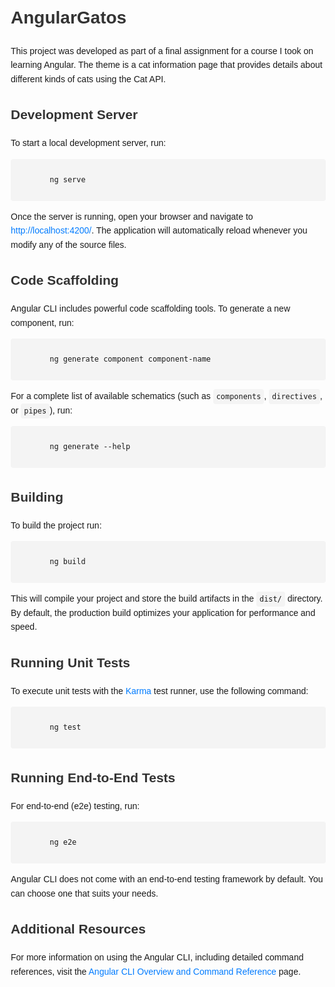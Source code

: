 <!DOCTYPE html>
<html lang="en">
<head>
    <meta charset="UTF-8">
    <meta name="viewport" content="width=device-width, initial-scale=1.0">
    <title>AngularGatos</title>
</head>
<body style="font-family: Arial, sans-serif; line-height: 1.6; margin: 20px;">
    <h1 style="color: #333;">AngularGatos</h1>
    <p>This project was developed as part of a final assignment for a course I took on learning Angular. The theme is a cat information page that provides details about different kinds of cats using the Cat API.</p>
    <h2 style="color: #333;">Development Server</h2>
    <p>To start a local development server, run:</p>
    <code style="background-color: #f4f4f4; padding: 5px; border-radius: 4px; display: block; margin: 10px 0;">
        ng serve
    </code>
    <p>Once the server is running, open your browser and navigate to <a href="http://localhost:4200/" target="_blank" style="color: #007BFF; text-decoration: none;">http://localhost:4200/</a>. The application will automatically reload whenever you modify any of the source files.</p>
    <h2 style="color: #333;">Code Scaffolding</h2>
    <p>Angular CLI includes powerful code scaffolding tools. To generate a new component, run:</p>
    <code style="background-color: #f4f4f4; padding: 5px; border-radius: 4px; display: block; margin: 10px 0;">
        ng generate component component-name
    </code>
    <p>For a complete list of available schematics (such as <code style="background-color: #f4f4f4; padding: 5px; border-radius: 4px;">components</code>, <code style="background-color: #f4f4f4; padding: 5px; border-radius: 4px;">directives</code>, or <code style="background-color: #f4f4f4; padding: 5px; border-radius: 4px;">pipes</code>), run:</p>
    <code style="background-color: #f4f4f4; padding: 5px; border-radius: 4px; display: block; margin: 10px 0;">
        ng generate --help
    </code>
    <h2 style="color: #333;">Building</h2>
    <p>To build the project run:</p>
    <code style="background-color: #f4f4f4; padding: 5px; border-radius: 4px; display: block; margin: 10px 0;">
        ng build
    </code>
    <p>This will compile your project and store the build artifacts in the <code style="background-color: #f4f4f4; padding: 5px; border-radius: 4px;">dist/</code> directory. By default, the production build optimizes your application for performance and speed.</p>
    <h2 style="color: #333;">Running Unit Tests</h2>
    <p>To execute unit tests with the <a href="https://karma-runner.github.io" target="_blank" style="color: #007BFF; text-decoration: none;">Karma</a> test runner, use the following command:</p>
    <code style="background-color: #f4f4f4; padding: 5px; border-radius: 4px; display: block; margin: 10px 0;">
        ng test
    </code>
    <h2 style="color: #333;">Running End-to-End Tests</h2>
    <p>For end-to-end (e2e) testing, run:</p>
    <code style="background-color: #f4f4f4; padding: 5px; border-radius: 4px; display: block; margin: 10px 0;">
        ng e2e
    </code>
    <p>Angular CLI does not come with an end-to-end testing framework by default. You can choose one that suits your needs.</p>
    <h2 style="color: #333;">Additional Resources</h2>
    <p>For more information on using the Angular CLI, including detailed command references, visit the <a href="https://angular.dev/tools/cli" target="_blank" style="color: #007BFF; text-decoration: none;">Angular CLI Overview and Command Reference</a> page.</p>
</body>
</html>

